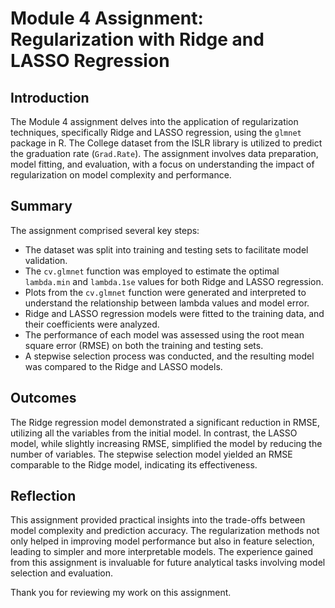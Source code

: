 # Module 4 Assignment: Regularization with Ridge and LASSO Regression

## Introduction

The Module 4 assignment delves into the application of regularization techniques, specifically Ridge and LASSO regression, using the `glmnet` package in R. The College dataset from the ISLR library is utilized to predict the graduation rate (`Grad.Rate`). The assignment involves data preparation, model fitting, and evaluation, with a focus on understanding the impact of regularization on model complexity and performance.

## Summary

The assignment comprised several key steps:

- The dataset was split into training and testing sets to facilitate model validation.
- The `cv.glmnet` function was employed to estimate the optimal `lambda.min` and `lambda.1se` values for both Ridge and LASSO regression.
- Plots from the `cv.glmnet` function were generated and interpreted to understand the relationship between lambda values and model error.
- Ridge and LASSO regression models were fitted to the training data, and their coefficients were analyzed.
- The performance of each model was assessed using the root mean square error (RMSE) on both the training and testing sets.
- A stepwise selection process was conducted, and the resulting model was compared to the Ridge and LASSO models.

## Outcomes

The Ridge regression model demonstrated a significant reduction in RMSE, utilizing all the variables from the initial model. In contrast, the LASSO model, while slightly increasing RMSE, simplified the model by reducing the number of variables. The stepwise selection model yielded an RMSE comparable to the Ridge model, indicating its effectiveness.

## Reflection

This assignment provided practical insights into the trade-offs between model complexity and prediction accuracy. The regularization methods not only helped in improving model performance but also in feature selection, leading to simpler and more interpretable models. The experience gained from this assignment is invaluable for future analytical tasks involving model selection and evaluation.

Thank you for reviewing my work on this assignment.
